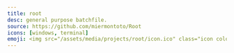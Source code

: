 ```yaml
---
title: root
desc: general purpose batchfile.
source: https://github.com/miermontoto/Root
icons: [windows, terminal]
emoji: <img src="/assets/media/projects/root/icon.ico" class="icon color round" alt="sumatres logo">
---
```

